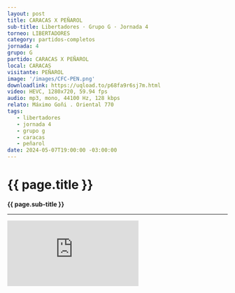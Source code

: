 ```yaml
---
layout: post
title: CARACAS X PEÑAROL
sub-title: Libertadores · Grupo G · Jornada 4
torneo: LIBERTADORES
category: partidos-completos
jornada: 4
grupo: G
partido: CARACAS X PEÑAROL
local: CARACAS
visitante: PEÑAROL
image: '/images/CFC-PEN.png'
downloadlink: https://uqload.to/p68fa9r6sj7m.html
video: HEVC, 1280x720, 59.94 fps
audio: mp3, mono, 44100 Hz, 128 kbps
relato: Máximo Goñi . Oriental 770
tags:
   - libertadores
   - jornada 4
   - grupo g
   - caracas
   - peñarol
date: 2024-05-07T19:00:00 -03:00:00
---
```


<div class="mt-5 mb-4 dyuthi_regular">
    <h1 class="text-success kustom_culture">
        {{ page.title }} 
    </h1>
    <strong>{{ page.sub-title }}</strong>
    <hr>
</div>
<div class="container embed-responsive embed-responsive-16by9 position-relative"> 
    <iframe class="position-relative w-100 h-100 border-0" src="https://uqload.to/embed-p68fa9r6sj7m.html" frameborder=0 marginwidth=0 marginheight=0 scrolling=NO allowfullscreen><div style="height: 1000px;"></div></iframe> 
</div>
